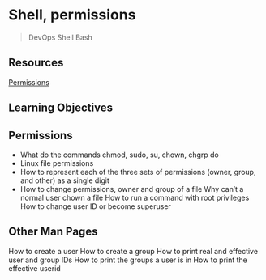 # Shell, permissions

> DevOps
> Shell
> Bash

## Resources
[Permissions](https://intranet.alxswe.com/rltoken/aQmRB6ms-SDHUhqY0Rsa3g)

## Learning Objectives

## Permissions
* What do the commands chmod, sudo, su, chown, chgrp do
* Linux file permissions
* How to represent each of the three sets of permissions (owner, group, and other) as a single digit
* How to change permissions, owner and group of a file
Why can’t a normal user chown a file
How to run a command with root privileges
How to change user ID or become superuser
## Other Man Pages
How to create a user
How to create a group
How to print real and effective user and group IDs
How to print the groups a user is in
How to print the effective userid
